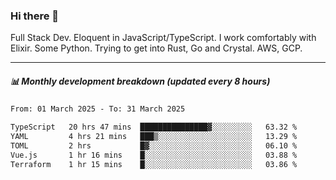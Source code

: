 ### Hi there 👋

Full Stack Dev. Eloquent in JavaScript/TypeScript. I work comfortably with Elixir. Some Python. Trying to get into Rust, Go and Crystal. AWS, GCP.

***

##### 📊 Monthly development breakdown (updated every 8 hours)

<!--START_SECTION:waka-->

```txt
From: 01 March 2025 - To: 31 March 2025

TypeScript   20 hrs 47 mins  ███████████████▓░░░░░░░░░   63.32 %
YAML         4 hrs 21 mins   ███▒░░░░░░░░░░░░░░░░░░░░░   13.29 %
TOML         2 hrs           █▓░░░░░░░░░░░░░░░░░░░░░░░   06.10 %
Vue.js       1 hr 16 mins    █░░░░░░░░░░░░░░░░░░░░░░░░   03.88 %
Terraform    1 hr 15 mins    █░░░░░░░░░░░░░░░░░░░░░░░░   03.86 %
```

<!--END_SECTION:waka-->
